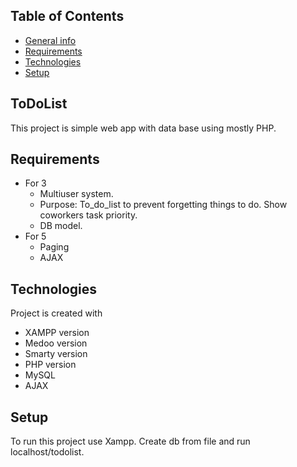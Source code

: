 ## Table of Contents
* [General info](#todolist)
* [Requirements](#requirements)
* [Technologies](#technologies)
* [Setup](#setup)

## ToDoList
This project is simple web app with data base using mostly PHP.

## Requirements
* For 3
  - Multiuser system.
  - Purpose: To_do_list to prevent forgetting things to do. Show coworkers task priority.
  - DB model.
* For 5
  - Paging
  - AJAX
 
## Technologies
Project is created with
* XAMPP version
* Medoo version
* Smarty version
* PHP version
* MySQL
* AJAX

## Setup
To run this project use Xampp. Create db from file and run localhost/todolist.
